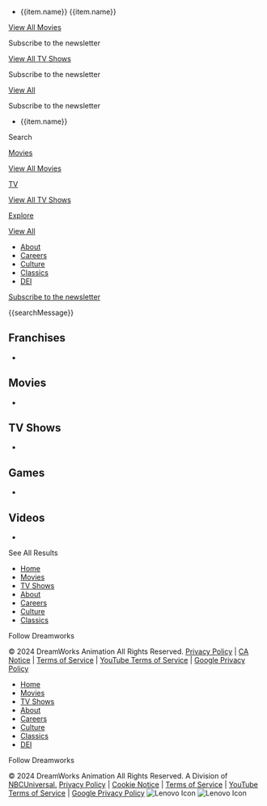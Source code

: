 [](https://www.dreamworks.com/)

* {{item.name}} {{item.name}}

[View All Movies](https://www.dreamworks.com/movies)

Subscribe to the newsletter

[View All TV Shows](https://www.dreamworks.com/shows)

Subscribe to the newsletter

[View All](https://www.dreamworks.com/explore)

Subscribe to the newsletter

* {{item.name}}

[](https://www.dreamworks.com/)

Search 

[Movies](https://www.dreamworks.com/movies)

[View All Movies](https://www.dreamworks.com/movies)

[TV](https://www.dreamworks.com/shows)

[View All TV Shows](https://www.dreamworks.com/shows)

[Explore](https://www.dreamworks.com/explore)

[View All](https://www.dreamworks.com/explore)

* [About](https://www.dreamworks.com/about)
* [Careers](https://www.dreamworks.com/careers)
* [Culture](https://www.dreamworks.com/culture)
* [Classics](https://www.dreamworks.com/classics)
* [DEI](https://www.dreamworks.com/dei)

[Subscribe to the newsletter](#contact)

{{searchMessage}}

Franchises
----------

* 

Movies
------

* 

TV Shows
--------

* 

Games
-----

* 

Videos
------

* 

See All Results

* [Home](https://www.dreamworks.com/)
* [Movies](https://www.dreamworks.com/movies)
* [TV Shows](https://www.dreamworks.com/shows)
* [About](https://www.dreamworks.com/about)
* [Careers](https://www.dreamworks.com/careers)
* [Culture](https://www.dreamworks.com/culture)
* [Classics](https://www.dreamworks.com/classics)

Follow Dreamworks

© 2024 DreamWorks Animation All Rights Reserved. [Privacy Policy](https://www.nbcuniversal.com/privacy/pp-full-children#accordionheader4) | [CA Notice](https://www.nbcuniversal.com/privacy/california-consumer-privacy-act?intake=Dreamworks_Animation) | [Terms of Service](https://www.dreamworks.com/terms-of-use) | [YouTube Terms of Service](https://www.youtube.com/t/terms) | [Google Privacy Policy](https://policies.google.com/privacy?hl=en-US)

[](https://www.dreamworks.com/)

* [Home](https://www.dreamworks.com/)
* [Movies](https://www.dreamworks.com/movies)
* [TV Shows](https://www.dreamworks.com/shows)
* [About](https://www.dreamworks.com/about)
* [Careers](https://www.dreamworks.com/careers)
* [Culture](https://www.dreamworks.com/culture)
* [Classics](https://www.dreamworks.com/classics)
* [DEI](https://www.dreamworks.com/dei)

Follow Dreamworks

© 2024 DreamWorks Animation All Rights Reserved. A Division of [NBCUniversal.](https://www.nbcuniversal.com/) [Privacy Policy](https://www.nbcuniversal.com/privacy/pp-full-children#accordionheader4) | [Cookie Notice](https://www.nbcuniversal.com/privacy/cookies) | [Terms of Service](https://www.dreamworks.com/terms-of-use) | [YouTube Terms of Service](https://www.youtube.com/t/terms) | [Google Privacy Policy](https://policies.google.com/privacy?hl=en-US) ![Lenovo Icon](https://www.dreamworks.com/images/footer/netapp-white.jpg) ![Lenovo Icon](https://www.dreamworks.com/images/footer/lenovo-blue.png)